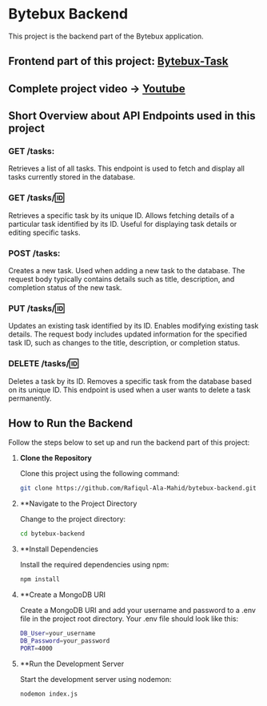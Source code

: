 # Bytebux Backend

This project is the backend part of the Bytebux application.

## Frontend part of this project: [Bytebux-Task](https://github.com/Rafiqul-Ala-Mahid/bytebux-task)

## Complete project video -> [Youtube](https://www.youtube.com/watch?v=oEGVtltJWh0)

## Short Overview about API Endpoints used in this project

### GET /tasks:

Retrieves a list of all tasks. This endpoint is used to fetch and display all tasks currently stored in the database.

### GET /tasks/:id:

Retrieves a specific task by its unique ID. Allows fetching details of a particular task identified by its ID. Useful for displaying task details or editing specific tasks.

### POST /tasks:

Creates a new task. Used when adding a new task to the database. The request body typically contains details such as title, description, and completion status of the new task.

### PUT /tasks/:id:

Updates an existing task identified by its ID. Enables modifying existing task details. The request body includes updated information for the specified task ID, such as changes to the title, description, or completion status.

### DELETE /tasks/:id:

Deletes a task by its ID. Removes a specific task from the database based on its unique ID. This endpoint is used when a user wants to delete a task permanently.

## How to Run the Backend

Follow the steps below to set up and run the backend part of this project:

1. **Clone the Repository**

   Clone this project using the following command:
   ```bash
   git clone https://github.com/Rafiqul-Ala-Mahid/bytebux-backend.git
2. **Navigate to the Project Directory

   Change to the project directory:
   ```bash
   cd bytebux-backend
3. **Install Dependencies

   Install the required dependencies using npm:
   ```bash
   npm install
4. **Create a MongoDB URI

   Create a MongoDB URI and add your username and password to a .env file in the project root directory. Your .env file should look like this:
   ```bash
   DB_User=your_username
   DB_Password=your_password
   PORT=4000
5. **Run the Development Server

   Start the development server using nodemon:

   ```bash
   nodemon index.js

